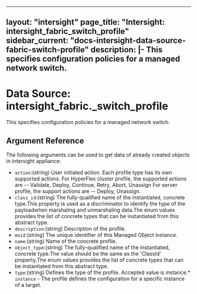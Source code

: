 
---
layout: "intersight"
page_title: "Intersight: intersight_fabric_switch_profile"
sidebar_current: "docs-intersight-data-source-fabric-switch-profile"
description: |-
This specifies configuration policies for a managed network switch.
---

# Data Source: intersight_fabric._switch_profile
This specifies configuration policies for a managed network switch.
## Argument Reference
The following arguments can be used to get data of already created objects in Intersight appliance:
* `action`:(string) User initiated action. Each profile type has its own supported actions. For HyperFlex cluster profile, the supported actions are -- Validate, Deploy, Continue, Retry, Abort, Unassign For server profile, the support actions are -- Deploy, Unassign. 
* `class_id`:(string) The fully-qualified name of the instantiated, concrete type.This property is used as a discriminator to identify the type of the payloadwhen marshaling and unmarshaling data.The enum values provides the list of concrete types that can be instantiated from this abstract type. 
* `description`:(string) Description of the profile. 
* `moid`:(string) The unique identifier of this Managed Object instance. 
* `name`:(string) Name of the concrete profile. 
* `object_type`:(string) The fully-qualified name of the instantiated, concrete type.The value should be the same as the 'ClassId' property.The enum values provides the list of concrete types that can be instantiated from this abstract type. 
* `type`:(string) Defines the type of the profile. Accepted value is instance.* `instance` - The profile defines the configuration for a specific instance of a target. 
